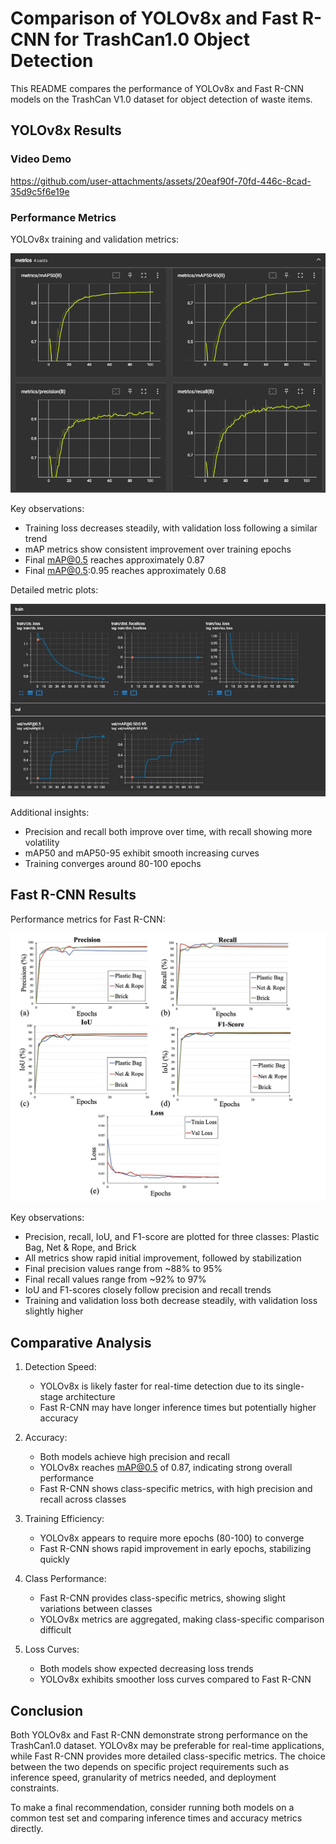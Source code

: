 # Comparison of YOLOv8x and Fast R-CNN for TrashCan1.0 Object Detection

This README compares the performance of YOLOv8x and Fast R-CNN models on the TrashCan V1.0 dataset for object detection of waste items.

## YOLOv8x Results

### Video Demo

https://github.com/user-attachments/assets/20eaf90f-70fd-446c-8cad-35d9c5f6e19e

### Performance Metrics

YOLOv8x training and validation metrics:

![YOLOv8x Metrics](metrices.png)

Key observations:
- Training loss decreases steadily, with validation loss following a similar trend
- mAP metrics show consistent improvement over training epochs
- Final mAP@0.5 reaches approximately 0.87
- Final mAP@0.5:0.95 reaches approximately 0.68

Detailed metric plots:

![YOLOv8x Detailed Metrics](result.png)

Additional insights:
- Precision and recall both improve over time, with recall showing more volatility
- mAP50 and mAP50-95 exhibit smooth increasing curves
- Training converges around 80-100 epochs

## Fast R-CNN Results

Performance metrics for Fast R-CNN:

![Fast R-CNN Metrics](RCNN.png)

Key observations:
- Precision, recall, IoU, and F1-score are plotted for three classes: Plastic Bag, Net & Rope, and Brick
- All metrics show rapid initial improvement, followed by stabilization
- Final precision values range from ~88% to 95%
- Final recall values range from ~92% to 97%
- IoU and F1-scores closely follow precision and recall trends
- Training and validation loss both decrease steadily, with validation loss slightly higher

## Comparative Analysis

1. Detection Speed:
   - YOLOv8x is likely faster for real-time detection due to its single-stage architecture
   - Fast R-CNN may have longer inference times but potentially higher accuracy

2. Accuracy:
   - Both models achieve high precision and recall
   - YOLOv8x reaches mAP@0.5 of 0.87, indicating strong overall performance
   - Fast R-CNN shows class-specific metrics, with high precision and recall across classes

3. Training Efficiency:
   - YOLOv8x appears to require more epochs (80-100) to converge
   - Fast R-CNN shows rapid improvement in early epochs, stabilizing quickly

4. Class Performance:
   - Fast R-CNN provides class-specific metrics, showing slight variations between classes
   - YOLOv8x metrics are aggregated, making class-specific comparison difficult

5. Loss Curves:
   - Both models show expected decreasing loss trends
   - YOLOv8x exhibits smoother loss curves compared to Fast R-CNN

## Conclusion

Both YOLOv8x and Fast R-CNN demonstrate strong performance on the TrashCan1.0 dataset. YOLOv8x may be preferable for real-time applications, while Fast R-CNN provides more detailed class-specific metrics. The choice between the two depends on specific project requirements such as inference speed, granularity of metrics needed, and deployment constraints.

To make a final recommendation, consider running both models on a common test set and comparing inference times and accuracy metrics directly.
